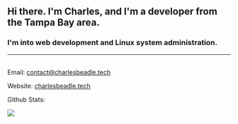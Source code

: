 <h2>Hi there. I'm Charles, and I'm a developer from the Tampa Bay area.</h2> 
<h3>I'm into web development and Linux system administration.</h3>

---
\
Email: [contact@charlesbeadle.tech](mailto:contact@charlesbeadle.tech)

Website: [charlesbeadle.tech](charlesbeadle.tech)

Github Stats:
<br>

![](https://github-readme-stats.vercel.app/api/top-langs/?username=charlesbeadle&theme=react)